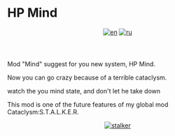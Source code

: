 # HP Mind

<header align="center">

[![en][icon-en]][en] [![ru][icon-ru]][ru]

</header>

[en]: ./README.md
[icon-en]: https://img.shields.io/badge/lang-en-red?style=flat-square
[ru]: ./README.ru.md
[icon-ru]: https://img.shields.io/badge/lang-ru-green?style=flat-square
[stalker]: https://github.com/Kenshut/CATACLYSM-S.T.A.L.K.E.R./blob/main/README.md
[icon-stalker]: https://img.shields.io/badge/Cataclysm-STALKER-green?style=flat-square

Mod "Mind" suggest for you new system, HP Mind.

Now you can go crazy because of a terrible cataclysm.

watch the you mind state, and don't let he take down

This mod is one of the future features of my global mod Cataclysm:S.T.A.L.K.E.R.
<header align="center">

[![stalker][icon-stalker]][stalker]

</header>


